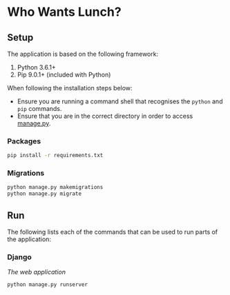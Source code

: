 # Who Wants Lunch?

## Setup
The application is based on the following framework:
1. Python 3.6.1+
2. Pip 9.0.1+ (included with Python)

When following the installation steps below:
- Ensure you are running a command shell that recognises the `python` and `pip` commands.
- Ensure that you are in the correct directory in order to access [manage.py](WhoWantsLunch/manage.py).

### Packages
```sh
pip install -r requirements.txt
```
### Migrations

```sh
python manage.py makemigrations
python manage.py migrate
```

## Run
The following lists each of the commands that can be used to run parts of the application:

### Django
*The web application*
```sh
python manage.py runserver
```